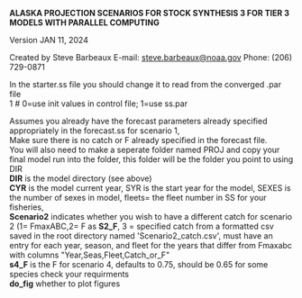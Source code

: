  
<B> ALASKA PROJECTION SCENARIOS FOR STOCK SYNTHESIS 3 FOR TIER 3 MODELS WITH PARALLEL COMPUTING </B>

 Version JAN 11, 2024

 Created by Steve Barbeaux E-mail: steve.barbeaux@noaa.gov  Phone: (206) 729-0871 
 

 In the starter.ss file you should change it to read from the converged .par file <br>
   1 # 0=use init values in control file; 1=use ss.par
 
Assumes you already have the forecast parameters already specified appropriately in the forecast.ss for scenario 1, <br>
Make sure there is no catch or F already specified in the forecast file.<br>
You will also need to make a seperate folder named PROJ and copy your final model run into the folder, this folder will be the folder you point to using DIR <br>
<b>DIR</b> is the model directory (see above)<br>
<b>CYR</b> is the model current year, SYR is the start year for the model, SEXES is the number of sexes in model, fleets= the fleet number in SS for your fisheries, <br>
<b>Scenario2</b> indicates whether you wish to have a different catch for scenario 2 (1= FmaxABC,2= F as <b>S2_F</b>, 3 = specified catch from a formatted csv saved in the root directory named 'Scenario2_catch.csv', must have an entry for each year, season, and fleet for the years that differ from Fmaxabc with columns "Year,Seas,Fleet,Catch_or_F" <br>
<b>s4_F</b> is the F for scenario 4, defaults to 0.75, should be 0.65 for some species check your requirments <br>
<b>do_fig</b> whether to plot figures

